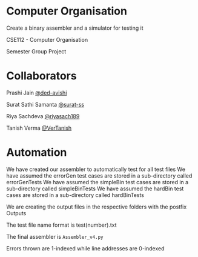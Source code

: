 # Computer Organisation
Create a binary assembler and a simulator for testing it

CSE112 - Computer Organisation

Semester Group Project

# Collaborators
Prashi Jain [@ded-avishi](https://www.github.com/ded-avishi)

Surat Sathi Samanta [@surat-ss](https://www.github.com/surat-ss)

Riya Sachdeva [@riyasach189](https://www.github.com/riyasach189)

Tanish Verma [@VerTanish](https://www.github.com/vertanish)

# Automation

We have created our assembler to automatically test for all test files
We have assumed the errorGen test cases are stored in a sub-directory called errorGenTests
We have assumed the simpleBin test cases are stored in a sub-directory called simpleBinTests
We have assumed the hardBin test cases are stored in a sub-directory called hardBinTests

We are creating the output files in the respective folders with the postfix Outputs

The test file name format is test(number).txt

The final assembler is `Assembler_v4.py`

Errors thrown are 1-indexed while line addresses are 0-indexed